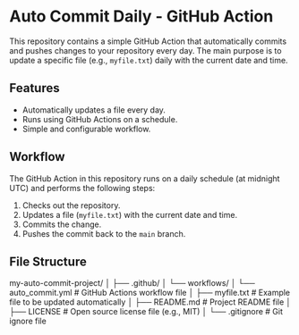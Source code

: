 # Auto Commit Daily - GitHub Action

This repository contains a simple GitHub Action that automatically commits and pushes changes to your repository every day. The main purpose is to update a specific file (e.g., `myfile.txt`) daily with the current date and time.

## Features

- Automatically updates a file every day.
- Runs using GitHub Actions on a schedule.
- Simple and configurable workflow.

## Workflow

The GitHub Action in this repository runs on a daily schedule (at midnight UTC) and performs the following steps:

1. Checks out the repository.
2. Updates a file (`myfile.txt`) with the current date and time.
3. Commits the change.
4. Pushes the commit back to the `main` branch.

## File Structure
my-auto-commit-project/
│
├── .github/
│   └── workflows/
│       └── auto_commit.yml  # GitHub Actions workflow file
│
├── myfile.txt  # Example file to be updated automatically
│
├── README.md   # Project README file
│
├── LICENSE     # Open source license file (e.g., MIT)
│
└── .gitignore  # Git ignore file

